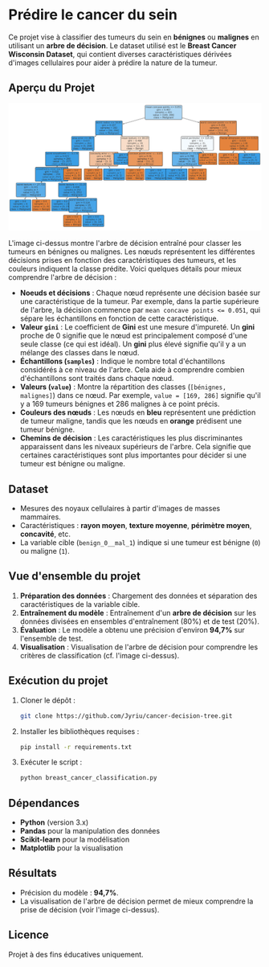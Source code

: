 # Prédire le cancer du sein

Ce projet vise à classifier des tumeurs du sein en **bénignes** ou **malignes** en utilisant un **arbre de décision**. Le dataset utilisé est le **Breast Cancer Wisconsin Dataset**, qui contient diverses caractéristiques dérivées d'images cellulaires pour aider à prédire la nature de la tumeur.

## Aperçu du Projet

![Arbre de Décision](/decision_tree_visual.png)

L'image ci-dessus montre l'arbre de décision entraîné pour classer les tumeurs en bénignes ou malignes. Les nœuds représentent les différentes décisions prises en fonction des caractéristiques des tumeurs, et les couleurs indiquent la classe prédite. Voici quelques détails pour mieux comprendre l'arbre de décision :

- **Noeuds et décisions** : Chaque nœud représente une décision basée sur une caractéristique de la tumeur. Par exemple, dans la partie supérieure de l'arbre, la décision commence par `mean concave points <= 0.051`, qui sépare les échantillons en fonction de cette caractéristique.
- **Valeur `gini`** : Le coefficient de **Gini** est une mesure d'impureté. Un **gini** proche de 0 signifie que le nœud est principalement composé d'une seule classe (ce qui est idéal). Un **gini** plus élevé signifie qu'il y a un mélange des classes dans le nœud.
- **Échantillons (`samples`)** : Indique le nombre total d'échantillons considérés à ce niveau de l'arbre. Cela aide à comprendre combien d'échantillons sont traités dans chaque nœud.
- **Valeurs (`value`)** : Montre la répartition des classes (`[bénignes, malignes]`) dans ce nœud. Par exemple, `value = [169, 286]` signifie qu'il y a 169 tumeurs bénignes et 286 malignes à ce point précis.
- **Couleurs des nœuds** : Les nœuds en **bleu** représentent une prédiction de tumeur maligne, tandis que les nœuds en **orange** prédisent une tumeur bénigne.
- **Chemins de décision** : Les caractéristiques les plus discriminantes apparaissent dans les niveaux supérieurs de l'arbre. Cela signifie que certaines caractéristiques sont plus importantes pour décider si une tumeur est bénigne ou maligne.

## Dataset
- Mesures des noyaux cellulaires à partir d'images de masses mammaires.
- Caractéristiques : **rayon moyen**, **texture moyenne**, **périmètre moyen**, **concavité**, etc.
- La variable cible (`benign_0__mal_1`) indique si une tumeur est bénigne (`0`) ou maligne (`1`).

## Vue d'ensemble du projet
1. **Préparation des données** : Chargement des données et séparation des caractéristiques de la variable cible.
2. **Entraînement du modèle** : Entraînement d'un **arbre de décision** sur les données divisées en ensembles d'entraînement (80%) et de test (20%).
3. **Évaluation** : Le modèle a obtenu une précision d'environ **94,7%** sur l'ensemble de test.
4. **Visualisation** : Visualisation de l'arbre de décision pour comprendre les critères de classification (cf. l'image ci-dessus).

## Exécution du projet
1. Cloner le dépôt :
   ```bash
   git clone https://github.com/Jyriu/cancer-decision-tree.git
   ```
2. Installer les bibliothèques requises :
   ```bash
   pip install -r requirements.txt
   ```
3. Exécuter le script :
   ```bash
   python breast_cancer_classification.py
   ```

## Dépendances
- **Python** (version 3.x)
- **Pandas** pour la manipulation des données
- **Scikit-learn** pour la modélisation
- **Matplotlib** pour la visualisation

## Résultats
- Précision du modèle : **94,7%**.
- La visualisation de l'arbre de décision permet de mieux comprendre la prise de décision (voir l'image ci-dessus).

## Licence
Projet à des fins éducatives uniquement.

